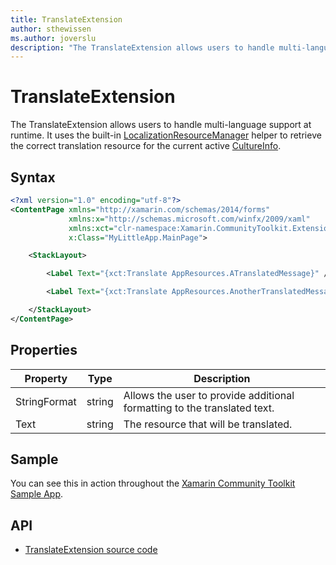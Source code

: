 ```yaml
---
title: TranslateExtension
author: sthewissen
ms.author: joverslu
description: "The TranslateExtension allows users to handle multi-language support at runtime."
---
```


# TranslateExtension
The TranslateExtension allows users to handle multi-language support at runtime. It uses the built-in [LocalizationResourceManager]() helper to retrieve the correct translation resource for the current active [CultureInfo](/dotnet/api/system.globalization.cultureinfo).

## Syntax
```xml
<?xml version="1.0" encoding="utf-8"?>
<ContentPage xmlns="http://xamarin.com/schemas/2014/forms"
             xmlns:x="http://schemas.microsoft.com/winfx/2009/xaml"
             xmlns:xct="clr-namespace:Xamarin.CommunityToolkit.Extensions;assembly=Xamarin.CommunityToolkit"
             x:Class="MyLittleApp.MainPage">

    <StackLayout>

        <Label Text="{xct:Translate AppResources.ATranslatedMessage}" />

        <Label Text="{xct:Translate AppResources.AnotherTranslatedMessage, StringFormat='#{0}'}" />

    </StackLayout>
</ContentPage>
```

## Properties

| Property | Type | Description |
| -- | -- | -- |
| StringFormat | string | Allows the user to provide additional formatting to the translated text. |
| Text | string | The resource that will be translated. |

## Sample

You can see this in action throughout the [Xamarin Community Toolkit Sample App](https://github.com/xamarin/XamarinCommunityToolkit).

## API

* [TranslateExtension source code](https://github.com/xamarin/XamarinCommunityToolkit/blob/main/XamarinCommunityToolkit/Extensions/TranslateExtension.shared.cs)